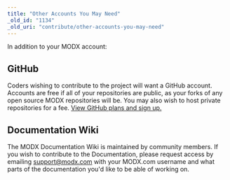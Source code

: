 ```yaml
---
title: "Other Accounts You May Need"
_old_id: "1134"
_old_uri: "contribute/other-accounts-you-may-need"
---
```


In addition to your MODX account:

## GitHub

Coders wishing to contribute to the project will want a GitHub account. Accounts are free if all of your repositories are public, as your forks of any open source MODX repositories will be. You may also wish to host private repositories for a fee. [View GitHub plans and sign up.](https://github.com/plans)

## Documentation Wiki

The MODX Documentation Wiki is maintained by community members. If you wish to contribute to the Documentation, please request access by emailing [support@modx.com](mailto:support@modx.com) with your MODX.com username and what parts of the documentation you'd like to be able of working on.
